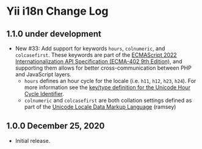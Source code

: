 # Yii i18n Change Log


## 1.1.0 under development

- New #33: Add support for keywords `hours`, `colnumeric`, and `colcasefirst`. These
  keywords are part of the [ECMAScript 2022 Internationalization API Specification
  (ECMA-402 9th Edition)](https://tc39.es/ecma402/), and supporting them allows
  for better cross-communication between PHP and JavaScript layers.
  - `hours` defines an hour cycle for the locale (i.e. `h11`, `h12`, `h23`, `h24`).
    For more information see the [key/type definition for the Unicode Hour Cycle
    Identifier](https://www.unicode.org/reports/tr35/tr35-61/tr35.html#UnicodeHourCycleIdentifier).
  - `colnumeric` and `colcasefirst` are both collation settings defined as part
    of the [Unicode Locale Data Markup Language](https://www.unicode.org/reports/tr35/tr35-61/tr35-collation.html#Collation_Settings) (ramsey)


## 1.0.0 December 25, 2020


- Initial release.

